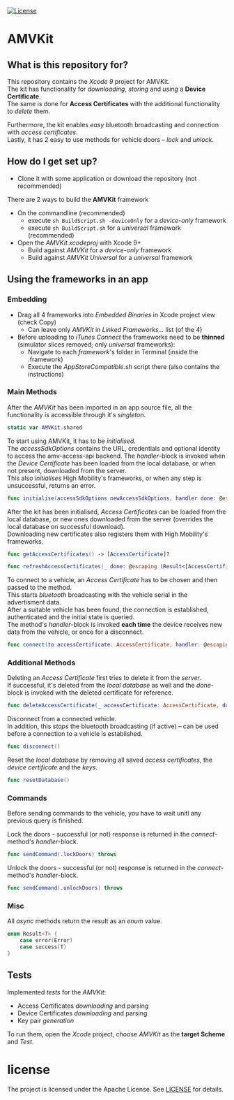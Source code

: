 [![License](https://img.shields.io/github/license/amv-networks/amv-access-sdk-ios-reference-app.svg?maxAge=2592000)](https://github.com/amv-networks/amv-access-sdk-ios-reference-app/blob/master/LICENSE)

# AMVKit #

## What is this repository for? ##

This repository contains the *Xcode 9* project for AMVKit.  
The kit has functionality for *downloading*, *storing* and *using* a **Device Certificate**.  
The same is done for **Access Certificates** with the additional functionality to *delete* them.

Furthermore, the kit enables *easy* bluetooth broadcasting and connection with *access certificates*.  
Lastly, it has 2 easy to use methods for vehicle doors – *lock* and *unlock*.

## How do I get set up? ##

* Clone it with some application or download the repository (not recommended)

There are 2 ways to build the **AMVKit** framework

* On the commandline (recommended)
    * execute `sh BuildScript.sh -deviceOnly` for a *device-only* framework
    * execute `sh BuildScript.sh` for a *universal* framework (recommended)
* Open the *AMVKit.xcodeproj* with Xcode 9+
    * Build against *AMVKit* for a *device-only* framework
	* Build against *AMVKit Universal* for a *universal* framework

## Using the frameworks in an app ##

### Embedding ###

* Drag all 4 frameworks into *Embedded Binaries* in Xcode project view (check Copy)
    * Can leave only *AMVKit* in *Linked Frameworks...* list (of the 4)
* Before uploading to *iTunes Connect* the frameworks need to be **thinned** (simulator slices removed; only *universal* frameworks):
    * Navigate to each *framework*'s folder in Terminal (inside the .framework)
    * Execute the *AppStoreCompatible.sh* script there (also contains the instructions)

### Main Methods ###

After the *AMVKit* has been imported in an app source file, all the functionality is accessible through it's *singleton*.
```swift
static var AMVKit.shared
```

To start using AMVKit, it has to be *initialised*.  
The *accessSdkOptions* contains the URL, credentials and optional identity to access the amv-access-api backend.
The *handler*-block is invoked when the *Device Certificate* has been loaded from the local database, or when not present, downloaded from the server.  
This also *initialises* High Mobility's frameworks, or when any step is unsuccessful, returns an error.
```swift
func initialise(accessSdkOptions newAccessSdkOptions, handler done: @escaping (Result<DeviceCertificate>) -> Void) throws
```

After the kit has been initialised, *Access Certificates* can be loaded from the local database, or new ones downloaded from the server (overrides the local database on successful download).  
Downloading new certificates also registers them with High Mobility's frameworks.
```swift
func getAccessCertificates() -> [AccessCertificate]?
```
```swift
func refreshAccessCertificates(_ done: @escaping (Result<[AccessCertificate]>) -> Void) throws
```

To connect to a vehicle, an *Access Certificate* has to be chosen and then passed to the method.  
This starts *bluetooth* broadcasting with the vehicle serial in the advertisment data.  
After a suitable vehicle has been found, the connection is established, authenticated and the initial state is queried.  
The method's *handler*-block is invoked **each time** the device receives new data from the vehicle, or once for a disconnect.
```swift
func connect(to accessCertificate: AccessCertificate, handler: @escaping (Result<VehicleUpdate>) -> Void) throws
```

### Additional Methods ###

Deleting an *Access Certificate* first tries to delete it from the *server*.  
If successful, it's deleted from the *local database* as well and the *done*-block is invoked with the deleted certificate for reference.
```swift
func deleteAccessCertificate(_ accessCertificate: AccessCertificate, done: @escaping (Result<AccessCertificate>) -> Void) throws
```

Disconnect from a connected vehicle.  
In addition, this *stops* the bluetooth broadcasting (if active) – can be used before a connection to a vehicle is established.
```swift
func disconnect()
```

Reset the *local database* by removing all saved *access certificates*, the *device certificate* and the *keys*.
```swift
func resetDatabase()
```

### Commands ###

Before sending commands to the vehicle, you have to wait unitl any previous query is finished.

Lock the doors - successful (or not) response is returned in the *connect*-method's *handler*-block.
```swift
func sendCommand(.lockDoors) throws
```

Unlock the doors - successful (or not) response is returned in the *connect*-method's *handler*-block.
```swift
func sendCommand(.unlockDoors) throws
```

### Misc ###

All *async* methods return the result as an *enum* value.
```swift
enum Result<T> {
    case error(Error)
    case success(T)
}
```

## Tests ##

Implemented *tests* for the *AMVKit*:

* Access Certificates *downloading* and parsing
* Device Certificates *downloading* and parsing
* Key pair *generation*  

To run them, open the *Xcode* project, choose *AMVKit* as the **target Scheme** and *Test*.

# license
The project is licensed under the Apache License. See [LICENSE](LICENSE) for details.
